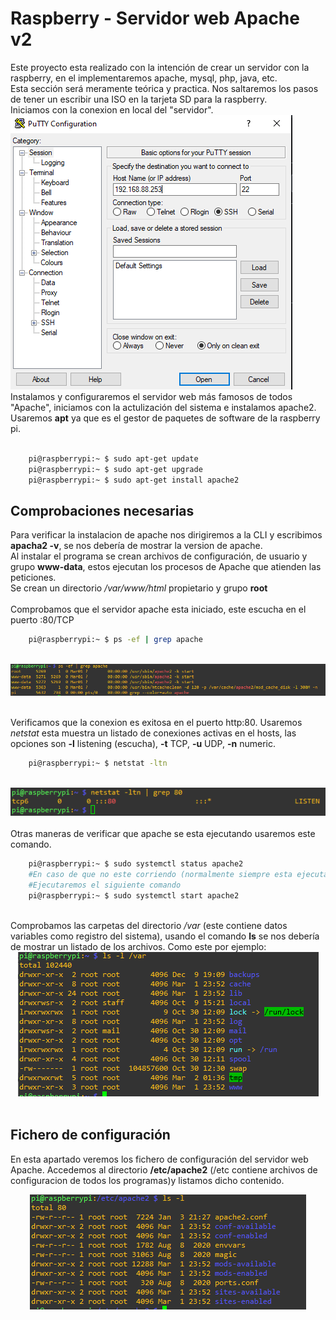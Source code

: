 # Raspberry - Servidor web Apache v2

Este proyecto esta realizado con la intención de crear un servidor con la raspberry, en el implementaremos apache, mysql, php, java, etc.<br/>
Esta sección será meramente teórica y practica. Nos saltaremos los pasos de tener un escribir una ISO en la tarjeta SD para la raspberry.
<br/>
Iniciamos con la conexion en local del "servidor".<br/>
<img src="./ssh_putty.PNG"/>
<br/>
Instalamos y configuraremos el servidor web más famosos de todos "Apache", iniciamos con la actulización del sistema e instalamos apache2.
Usaremos <b>apt</b> ya que es el gestor de paquetes de software de la raspberry pi.<br/>

```bash

    pi@raspberrypi:~ $ sudo apt-get update
    pi@raspberrypi:~ $ sudo apt-get upgrade
    pi@raspberrypi:~ $ sudo apt-get install apache2

```

## Comprobaciones necesarias

Para verificar la instalacion de apache nos dirigiremos a la CLI y escribimos <b>apacha2 -v</b>, se nos debería de mostrar la version de apache.<br/>
Al instalar el programa se crean archivos de configuración, de usuario y grupo <b>www-data</b>, estos ejecutan los procesos de Apache que atienden las peticiones.<br/>
Se crean un directorio <i>/var/www/html</i> propietario y grupo <b>root</b><br/><br/>
Comprobamos que el servidor apache esta iniciado, este escucha en el puerto :80/TCP

```bash
    pi@raspberrypi:~ $ ps -ef | grep apache

```

<br/>
<center>
<img src="./proceso_ps-ef-grep-apche.PNG"/>
</center>
<br/>

Verificamos que la conexion es exitosa en el puerto http:80. Usaremos <i>netstat</i> esta muestra un listado de conexiones activas en el hosts, las opciones son <b>-l</b> listening (escucha), <b>-t</b>
TCP, <b>-u</b> UDP, <b>-n</b> numeric.
<br/>

```bash
    pi@raspberrypi:~ $ netstat -ltn

```

<br/>
<center>
<img src="./listen80.PNG"/>
</center>
<br/>
Otras maneras de verificar que apache se esta ejecutando usaremos este comando.

```bash
    pi@raspberrypi:~ $ sudo systemctl status apache2
    #En caso de que no este corriendo (normalmente siempre esta ejecutandose en segundo plano)
    #Ejecutaremos el siguiente comando
    pi@raspberrypi:~ $ sudo systemctl start apache2

```

<br/>
Comprobamos las carpetas del directorio <i>/var</i> (este contiene datos variables como registro del sistema), usando el comando <b>ls</b> se nos debería de mostrar un listado de los archivos. Como este por ejemplo:<br/>
<center>
<img src="./listdo-var.PNG"/>
</center>
<br/>

## Fichero de configuración

En esta apartado veremos los fichero de configuración del servidor web Apache. Accedemos al directorio <b>/etc/apache2</b> (/etc contiene archivos de configuracion de todos los programas)y listamos dicho contenido.
<br/>

<center>
<img src="./list_apache2.PNG"/>
</center>
<br/>
